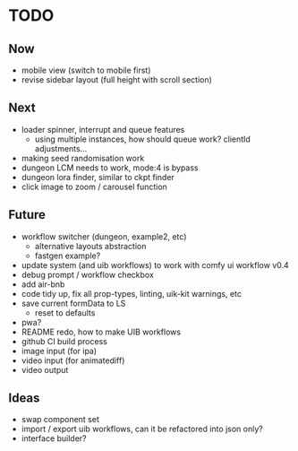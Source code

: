 # TODO

## Now

- mobile view (switch to mobile first)
- revise sidebar layout (full height with scroll section)

## Next

- loader spinner, interrupt and queue features
  - using multiple instances, how should queue work? clientId adjustments...
- making seed randomisation work
- dungeon LCM needs to work, mode:4 is bypass
- dungeon lora finder, similar to ckpt finder
- click image to zoom / carousel function

## Future

- workflow switcher (dungeon, example2, etc)
  - alternative layouts abstraction
  - fastgen example?
- update system (and uib workflows) to work with comfy ui workflow v0.4
- debug prompt / workflow checkbox
- add air-bnb
- code tidy up, fix all prop-types, linting, uik-kit warnings, etc
- save current formData to LS
  - reset to defaults
- pwa?
- README redo, how to make UIB workflows
- github CI build process
- image input (for ipa)
- video input (for animatediff)
- video output

## Ideas

- swap component set
- import / export uib workflows, can it be refactored into json only?
- interface builder?
